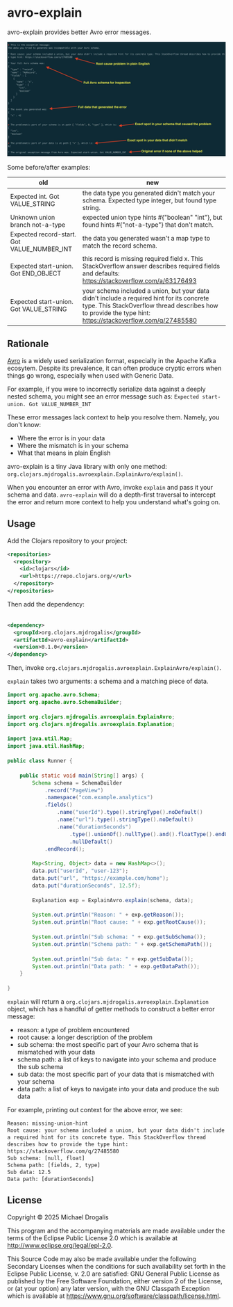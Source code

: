 # avro-explain

avro-explain provides better Avro error messages.

![Example image](docs/example.jpeg)

Some before/after examples:

|old | new|
|----|----|
| Expected int. Got VALUE_STRING | the data type you generated didn't match your schema. Expected type integer, but found type string.|
| Unknown union branch not-a-type | expected union type hints #{"boolean" "int"}, but found hints #{"not-a-type"} that don't match.|
| Expected record-start. Got VALUE_NUMBER_INT | the data you generated wasn't a map type to match the record schema.|
| Expected start-union. Got END_OBJECT | this record is missing required field x. This StackOverflow answer describes required fields and defaults: https://stackoverflow.com/a/63176493|
| Expected start-union. Got VALUE_STRING | your schema included a union, but your data didn't include a required hint for its concrete type. This StackOverflow thread describes how to provide the type hint: https://stackoverflow.com/q/27485580|

## Rationale

[Avro](https://avro.apache.org/) is a widely used serialization format, especially in the Apache Kafka ecosytem. Despite its prevalence, it can often produce cryptic errors when things go wrong, especially when used with Generic Data.

For example, if you were to incorrectly serialize data against a deeply nested schema, you might see an error message such as: `Expected start-union. Got VALUE_NUMBER_INT`

These error messages lack context to help you resolve them. Namely, you don't know:
- Where the error is in your data
- Where the mismatch is in your schema
- What that means in plain English

avro-explain is a tiny Java library with only one method: `org.clojars.mjdrogalis.avroexplain.ExplainAvro/explain()`.

When you encounter an error with Avro, invoke `explain` and pass it your schema and data. `avro-explain` will do a depth-first traversal to intercept the error and return more context to help you understand what's going on.

## Usage

Add the Clojars repository to your project:

```xml
<repositories>
  <repository>
    <id>clojars</id>
    <url>https://repo.clojars.org/</url>
  </repository>
</repositories>
```

Then add the dependency:

```xml

<dependency>
  <groupId>org.clojars.mjdrogalis</groupId>
  <artifactId>avro-explain</artifactId>
  <version>0.1.0</version>
</dependency>
```

Then, invoke `org.clojars.mjdrogalis.avroexplain.ExplainAvro/explain()`.

`explain` takes two arguments: a schema and a matching piece of data.

```java
import org.apache.avro.Schema;
import org.apache.avro.SchemaBuilder;

import org.clojars.mjdrogalis.avroexplain.ExplainAvro;
import org.clojars.mjdrogalis.avroexplain.Explanation;

import java.util.Map;
import java.util.HashMap;

public class Runner {

    public static void main(String[] args) {
        Schema schema = SchemaBuilder
            .record("PageView")
            .namespace("com.example.analytics")
            .fields()
                .name("userId").type().stringType().noDefault()
                .name("url").type().stringType().noDefault()
                .name("durationSeconds")
                    .type().unionOf().nullType().and().floatType().endUnion()
                    .nullDefault()
            .endRecord();

        Map<String, Object> data = new HashMap<>();
        data.put("userId", "user-123");
        data.put("url", "https://example.com/home");
        data.put("durationSeconds", 12.5f);

        Explanation exp = ExplainAvro.explain(schema, data);

        System.out.println("Reason: " + exp.getReason());
        System.out.println("Root cause: " + exp.getRootCause());

        System.out.println("Sub schema: " + exp.getSubSchema());
        System.out.println("Schema path: " + exp.getSchemaPath());

        System.out.println("Sub data: " + exp.getSubData());
        System.out.println("Data path: " + exp.getDataPath());
    }

}
```

`explain` will return a `org.clojars.mjdrogalis.avroexplain.Explanation` object, which has a handful of getter methods to construct a better error message:

- reason: a type of problem encountered
- root cause: a longer description of the problem
- sub schema: the most specific part of your Avro schema that is mismatched with your data
- schema path: a list of keys to navigate into your schema and produce the sub schema
- sub data: the most specific part of your data that is mismatched with your schema
- data path: a list of keys to navigate into your data and produce the sub data

For example, printing out context for the above error, we see:

```
Reason: missing-union-hint
Root cause: your schema included a union, but your data didn't include a required hint for its concrete type. This StackOverflow thread describes how to provide the type hint: https://stackoverflow.com/q/27485580
Sub schema: [null, float]
Schema path: [fields, 2, type]
Sub data: 12.5
Data path: [durationSeconds]
```

## License

Copyright © 2025 Michael Drogalis

This program and the accompanying materials are made available under the
terms of the Eclipse Public License 2.0 which is available at
http://www.eclipse.org/legal/epl-2.0.

This Source Code may also be made available under the following Secondary
Licenses when the conditions for such availability set forth in the Eclipse
Public License, v. 2.0 are satisfied: GNU General Public License as published by
the Free Software Foundation, either version 2 of the License, or (at your
option) any later version, with the GNU Classpath Exception which is available
at https://www.gnu.org/software/classpath/license.html.
